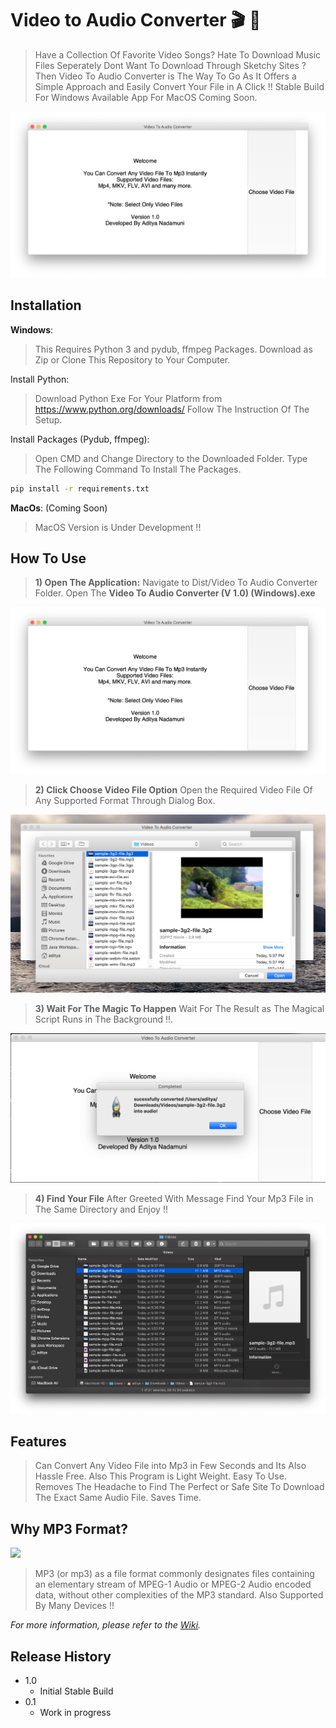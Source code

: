 # Video to Audio Converter 🎬 🎵

> Have a Collection Of Favorite Video Songs?
> Hate To Download Music Files Seperately
> Dont Want To Download Through Sketchy Sites ?
> Then Video To Audio Converter is The Way To Go As It Offers a Simple Approach and Easily Convert Your File in A Click !!
> Stable Build For Windows Available
> App For MacOS Coming Soon.

![](images/mainPage.png)

## Installation

**Windows**:

> This Requires Python 3 and pydub, ffmpeg Packages.
> Download as Zip or Clone This Repository to Your Computer.

Install Python:

> Download Python Exe For Your Platform from https://www.python.org/downloads/
> Follow The Instruction Of The Setup.

Install Packages (Pydub, ffmpeg):

> Open CMD and Change Directory to the Downloaded Folder.
> Type The Following Command To Install The Packages.

```sh
pip install -r requirements.txt
```

**MacOs**: (Coming Soon)

> MacOS Version is Under Development !!

## How To Use

> **1) Open The Application:**
> Navigate to Dist/Video To Audio Converter Folder.
> Open The **Video To Audio Converter (V 1.0) (Windows).exe**

![](images/mainPage.png)

> **2) Click Choose Video File Option**
> Open the Required Video File Of Any Supported Format Through Dialog Box.

![](images/addFile.png)

> **3) Wait For The Magic To Happen**
> Wait For The Result as The Magical Script Runs in The Background !!.

![](images/endMessage.png)

> **4) Find Your File**
> After Greeted With Message Find Your Mp3 File in The Same Directory and Enjoy !!

![](images/outputFolder.png)

## Features

> Can Convert Any Video File into Mp3 in Few Seconds and Its Also Hassle Free.
> Also This Program is Light Weight.
> Easy To Use.
> Removes The Headache to Find The Perfect or Safe Site To Download The Exact Same Audio File.
> Saves Time.

## Why MP3 Format?

![](https://upload.wikimedia.org/wikipedia/commons/thumb/e/ea/Mp3.svg/128px-Mp3.svg.png)

> MP3 (or mp3) as a file format commonly designates files containing an elementary stream of MPEG-1 Audio or MPEG-2 Audio encoded data, without other complexities of the MP3 standard.
> Also Supported By Many Devices !!

_For more information, please refer to the [Wiki][wiki]._

## Release History

- 1.0
  - Initial Stable Build
- 0.1
  - Work in progress

<!-- Markdown link & img dfn's -->

[wiki]: https://en.wikipedia.org/wiki/MP3
